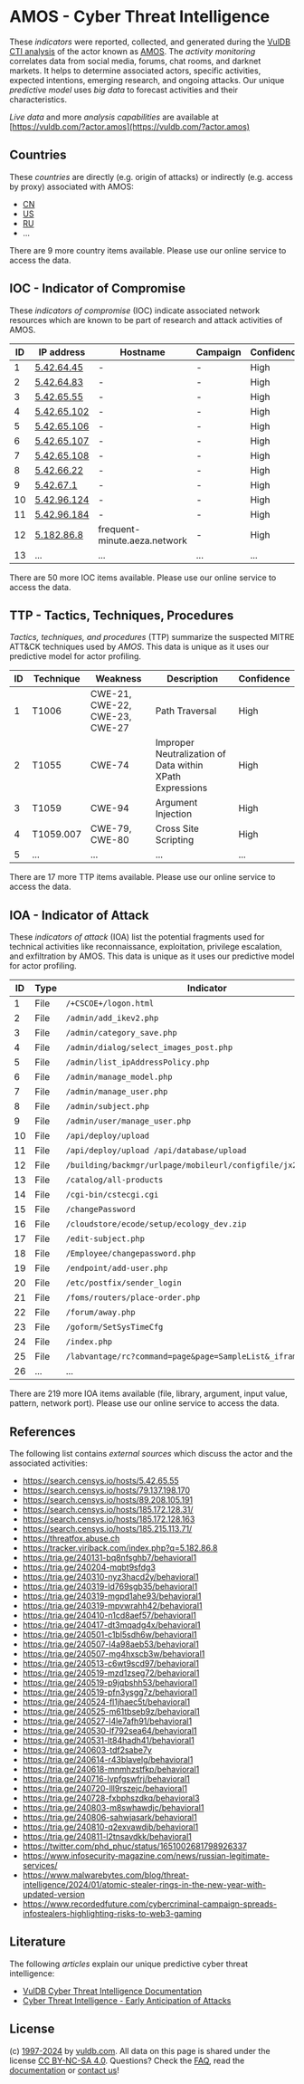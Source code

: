 # AMOS - Cyber Threat Intelligence

These _indicators_ were reported, collected, and generated during the [VulDB CTI analysis](https://vuldb.com/?kb.cti) of the actor known as [AMOS](https://vuldb.com/?actor.amos). The _activity monitoring_ correlates data from social media, forums, chat rooms, and darknet markets. It helps to determine associated actors, specific activities, expected intentions, emerging research, and ongoing attacks. Our unique _predictive model_ uses _big data_ to forecast activities and their characteristics.

_Live data_ and more _analysis capabilities_ are available at [https://vuldb.com/?actor.amos](https://vuldb.com/?actor.amos)

## Countries

These _countries_ are directly (e.g. origin of attacks) or indirectly (e.g. access by proxy) associated with AMOS:

* [CN](https://vuldb.com/?country.cn)
* [US](https://vuldb.com/?country.us)
* [RU](https://vuldb.com/?country.ru)
* ...

There are 9 more country items available. Please use our online service to access the data.

## IOC - Indicator of Compromise

These _indicators of compromise_ (IOC) indicate associated network resources which are known to be part of research and attack activities of AMOS.

ID | IP address | Hostname | Campaign | Confidence
-- | ---------- | -------- | -------- | ----------
1 | [5.42.64.45](https://vuldb.com/?ip.5.42.64.45) | - | - | High
2 | [5.42.64.83](https://vuldb.com/?ip.5.42.64.83) | - | - | High
3 | [5.42.65.55](https://vuldb.com/?ip.5.42.65.55) | - | - | High
4 | [5.42.65.102](https://vuldb.com/?ip.5.42.65.102) | - | - | High
5 | [5.42.65.106](https://vuldb.com/?ip.5.42.65.106) | - | - | High
6 | [5.42.65.107](https://vuldb.com/?ip.5.42.65.107) | - | - | High
7 | [5.42.65.108](https://vuldb.com/?ip.5.42.65.108) | - | - | High
8 | [5.42.66.22](https://vuldb.com/?ip.5.42.66.22) | - | - | High
9 | [5.42.67.1](https://vuldb.com/?ip.5.42.67.1) | - | - | High
10 | [5.42.96.124](https://vuldb.com/?ip.5.42.96.124) | - | - | High
11 | [5.42.96.184](https://vuldb.com/?ip.5.42.96.184) | - | - | High
12 | [5.182.86.8](https://vuldb.com/?ip.5.182.86.8) | frequent-minute.aeza.network | - | High
13 | ... | ... | ... | ...

There are 50 more IOC items available. Please use our online service to access the data.

## TTP - Tactics, Techniques, Procedures

_Tactics, techniques, and procedures_ (TTP) summarize the suspected MITRE ATT&CK techniques used by _AMOS_. This data is unique as it uses our predictive model for actor profiling.

ID | Technique | Weakness | Description | Confidence
-- | --------- | -------- | ----------- | ----------
1 | T1006 | CWE-21, CWE-22, CWE-23, CWE-27 | Path Traversal | High
2 | T1055 | CWE-74 | Improper Neutralization of Data within XPath Expressions | High
3 | T1059 | CWE-94 | Argument Injection | High
4 | T1059.007 | CWE-79, CWE-80 | Cross Site Scripting | High
5 | ... | ... | ... | ...

There are 17 more TTP items available. Please use our online service to access the data.

## IOA - Indicator of Attack

These _indicators of attack_ (IOA) list the potential fragments used for technical activities like reconnaissance, exploitation, privilege escalation, and exfiltration by AMOS. This data is unique as it uses our predictive model for actor profiling.

ID | Type | Indicator | Confidence
-- | ---- | --------- | ----------
1 | File | `/+CSCOE+/logon.html` | High
2 | File | `/admin/add_ikev2.php` | High
3 | File | `/admin/category_save.php` | High
4 | File | `/admin/dialog/select_images_post.php` | High
5 | File | `/admin/list_ipAddressPolicy.php` | High
6 | File | `/admin/manage_model.php` | High
7 | File | `/admin/manage_user.php` | High
8 | File | `/admin/subject.php` | High
9 | File | `/admin/user/manage_user.php` | High
10 | File | `/api/deploy/upload` | High
11 | File | `/api/deploy/upload /api/database/upload` | High
12 | File | `/building/backmgr/urlpage/mobileurl/configfile/jx2_config.ini` | High
13 | File | `/catalog/all-products` | High
14 | File | `/cgi-bin/cstecgi.cgi` | High
15 | File | `/changePassword` | High
16 | File | `/cloudstore/ecode/setup/ecology_dev.zip` | High
17 | File | `/edit-subject.php` | High
18 | File | `/Employee/changepassword.php` | High
19 | File | `/endpoint/add-user.php` | High
20 | File | `/etc/postfix/sender_login` | High
21 | File | `/foms/routers/place-order.php` | High
22 | File | `/forum/away.php` | High
23 | File | `/goform/SetSysTimeCfg` | High
24 | File | `/index.php` | Medium
25 | File | `/labvantage/rc?command=page&page=SampleList&_iframename=list` | High
26 | ... | ... | ...

There are 219 more IOA items available (file, library, argument, input value, pattern, network port). Please use our online service to access the data.

## References

The following list contains _external sources_ which discuss the actor and the associated activities:

* https://search.censys.io/hosts/5.42.65.55
* https://search.censys.io/hosts/79.137.198.170
* https://search.censys.io/hosts/89.208.105.191
* https://search.censys.io/hosts/185.172.128.31/
* https://search.censys.io/hosts/185.172.128.163
* https://search.censys.io/hosts/185.215.113.71/
* https://threatfox.abuse.ch
* https://tracker.viriback.com/index.php?q=5.182.86.8
* https://tria.ge/240131-bq8nfsghb7/behavioral1
* https://tria.ge/240204-mqbt9sfdg3
* https://tria.ge/240310-nyz3hacd2y/behavioral1
* https://tria.ge/240319-ld769sgb35/behavioral1
* https://tria.ge/240319-mgpd1ahe93/behavioral1
* https://tria.ge/240319-mpvwrahh42/behavioral1
* https://tria.ge/240410-n1cd8aef57/behavioral1
* https://tria.ge/240417-dt3mqadg4x/behavioral1
* https://tria.ge/240501-c1bl5sdh6w/behavioral1
* https://tria.ge/240507-l4a98aeb53/behavioral1
* https://tria.ge/240507-mg4hxscb3w/behavioral1
* https://tria.ge/240513-c6wt9scd97/behavioral1
* https://tria.ge/240519-mzd1zseg72/behavioral1
* https://tria.ge/240519-p9jqbshh53/behavioral1
* https://tria.ge/240519-pfn3ysgg7z/behavioral1
* https://tria.ge/240524-fl1jhaec5t/behavioral1
* https://tria.ge/240525-m61tbseb9z/behavioral1
* https://tria.ge/240527-l4le7afh91/behavioral1
* https://tria.ge/240530-lf792sea64/behavioral1
* https://tria.ge/240531-lt84hadh41/behavioral1
* https://tria.ge/240603-tdf2sabe7y
* https://tria.ge/240614-r43blavelg/behavioral1
* https://tria.ge/240618-mnmhzstfkp/behavioral1
* https://tria.ge/240716-lvpfgswfrj/behavioral1
* https://tria.ge/240720-lll9rszejc/behavioral1
* https://tria.ge/240728-fxbphszdkq/behavioral3
* https://tria.ge/240803-m8swhawdjc/behavioral1
* https://tria.ge/240806-sahwjasark/behavioral1
* https://tria.ge/240810-q2exvawdjb/behavioral1
* https://tria.ge/240811-l2tnsavdkk/behavioral1
* https://twitter.com/phd_phuc/status/1651002681798926337
* https://www.infosecurity-magazine.com/news/russian-legitimate-services/
* https://www.malwarebytes.com/blog/threat-intelligence/2024/01/atomic-stealer-rings-in-the-new-year-with-updated-version
* https://www.recordedfuture.com/cybercriminal-campaign-spreads-infostealers-highlighting-risks-to-web3-gaming

## Literature

The following _articles_ explain our unique predictive cyber threat intelligence:

* [VulDB Cyber Threat Intelligence Documentation](https://vuldb.com/?kb.cti)
* [Cyber Threat Intelligence - Early Anticipation of Attacks](https://www.scip.ch/en/?labs.20201022)

## License

(c) [1997-2024](https://vuldb.com/?kb.changelog) by [vuldb.com](https://vuldb.com/?kb.about). All data on this page is shared under the license [CC BY-NC-SA 4.0](https://creativecommons.org/licenses/by-nc-sa/4.0/). Questions? Check the [FAQ](https://vuldb.com/?kb.faq), read the [documentation](https://vuldb.com/?kb) or [contact us](https://vuldb.com/?contact)!
